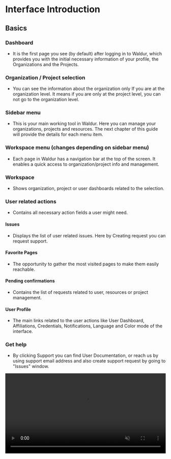 # Interface Introduction

## Basics

### Dashboard

- It is the first page you see (by default) after logging in to Waldur, which provides you with the initial necessary information of your profile, the Organizations and the Projects.

### Organization / Project selection

- You can see the information about the organization only If you are at the organization level. It means if you are only at the project level, you can not go to the organization level.

### Sidebar menu

- This is your main working tool in Waldur. Here you can manage your organizations, projects and resources. The next chapter of this guide will provide the details for each menu item.

### Workspace menu (changes depending on sidebar menu)

- Each page in Waldur has a navigation bar at the top of the screen. It enables a quick access to organization/project info and management.

### Workspace

- Shows organization, project or user dashboards related to the selection.

### User related actions

- Contains all necessary action fields a user might need.

#### Issues

- Displays the list of user related issues. Here by Creating request you can request support.

#### Favorite Pages

- The opportunity to gather the most visited pages to make them easily reachable.

#### Pending confirmations

- Contains the list of requests related to user, resources or project management.

#### User Profile

- The main links related to the user actions like User Dashboard, Affiliations, Credentials, Notifications, Language and Color mode of the interface.

### Get help

- By clicking Support you can find User Documentation, or reach us by using support email address and also create support request by going to "Issues" window.

<video controls width="100%" autoplay="true" muted loop >
  <source src="../img/interface_basics.mp4" type="video/mp4">
</video>
